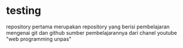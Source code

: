 # testing
repository pertama
merupakan repository yang berisi pembelajaran mengenai git dan github
sumber pembelajarannya dari chanel youtube "web programming unpas"
